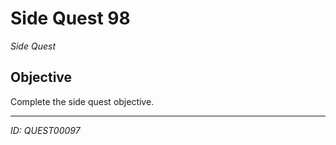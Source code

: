 # Side Quest 98

*Side Quest*

## Objective
Complete the side quest objective.

---
*ID: QUEST00097*